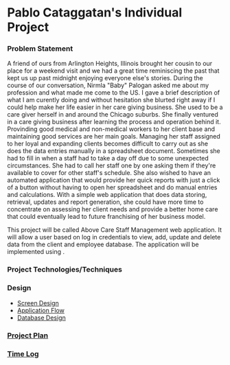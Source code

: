 # Pablo Cataggatan's Individual Project

### Problem Statement

A friend of ours from Arlington Heights, Illinois brought her cousin to our place for a weekend visit and we had a great time reminiscing the past that kept us up past midnight enjoying everyone else's stories. During the course of our conversation, Nirmla "Baby" Palogan asked me about my profession and what made me come to the US. I gave a brief description of what I am curently doing and without hesitation she blurted right away if I could help make her life easier in her care giving business. She used to be a care giver herself in and around the Chicago suburbs. She finally ventured in a care giving business after learning the process and operation behind it. Provinding good medical and non-medical workers to her client base and maintaining good services are her main goals. Managing her staff assigned to her loyal and expanding clients becomes difficult to carry out as she does the data entries manually in a spreadsheet document. Sometimes she had to fill in when a staff had to take a day off due to some unexpected circumstances. She had to call her staff one by one asking them if they're available to cover for other staff's schedule. She also wished to have an automated application that would provide her quick reports with just a click of a button without having to open her spreadsheet and do manual entries and calculations. With a simple web application that does data storing, retrieval, updates and report generation, she could have more time to concentrate on assessing her client needs and provide a better home care that could eventually lead to future franchising of her business model.

This project will be called Above Care Staff Management web application. It will allow a user based on log in credentials to view, add, update and delete data from the client and employee database. The application will be implemented using <list of tehnologies here>.

### Project Technologies/Techniques

### Design
* [Screen Design](DesignDocuments/Screens.md)
* [Application Flow](DesignDocuments/ApplicationFlow.md)
* [Database Design](DesignDocuments/DatabaseDiagram.md)

### [Project Plan](ProjectPlan.md)

### [Time Log](TimeLog.md) 
